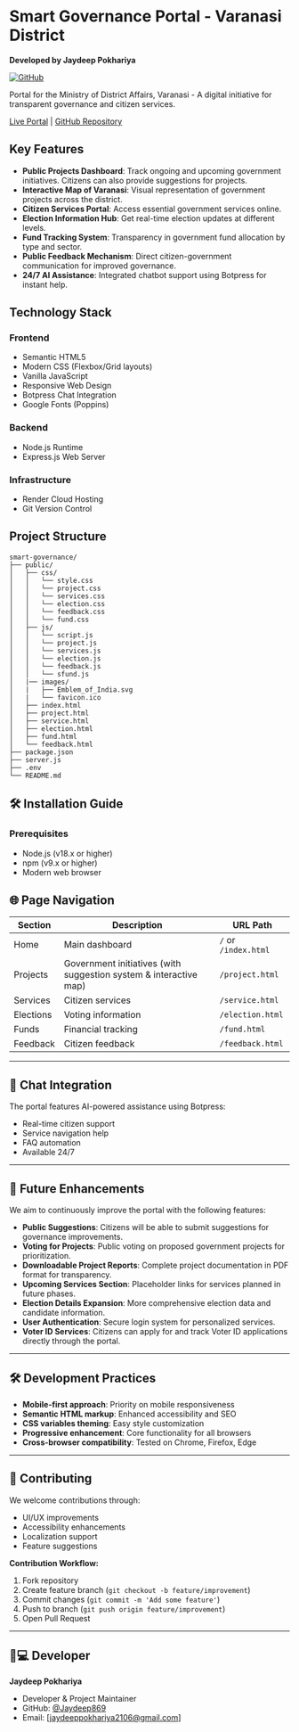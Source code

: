 # Smart Governance Portal - Varanasi District
**Developed by Jaydeep Pokhariya**  

[![GitHub](https://img.shields.io/badge/GitHub-Developer-%23121011.svg?logo=github)](https://github.com/Jaydeep869)

Portal for the Ministry of District Affairs, Varanasi - A digital initiative for transparent governance and citizen services.

[Live Portal](https://smart-governanace.onrender.com/) | [GitHub Repository](https://github.com/Jaydeep869/Smart-Governanace.git)

## Key Features

- **Public Projects Dashboard**: Track ongoing and upcoming government initiatives. Citizens can also provide suggestions for projects.
- **Interactive Map of Varanasi**: Visual representation of government projects across the district.
- **Citizen Services Portal**: Access essential government services online.
- **Election Information Hub**: Get real-time election updates at different levels.
- **Fund Tracking System**: Transparency in government fund allocation by type and sector.
- **Public Feedback Mechanism**: Direct citizen-government communication for improved governance.
- **24/7 AI Assistance**: Integrated chatbot support using Botpress for instant help.

## Technology Stack

### Frontend
- Semantic HTML5
- Modern CSS (Flexbox/Grid layouts)
- Vanilla JavaScript 
- Responsive Web Design
- Botpress Chat Integration
- Google Fonts (Poppins)

### Backend
- Node.js Runtime
- Express.js Web Server

### Infrastructure
- Render Cloud Hosting
- Git Version Control

## Project Structure

```plaintext
smart-governance/
├── public/
│   ├── css/
│   │   └── style.css
│   │   └── project.css
│   │   └── services.css
│   │   └── election.css
│   │   └── feedback.css
│   │   └── fund.css  
│   ├── js/
│   │   └── script.js
│   │   └── project.js
│   │   └── services.js
│   │   └── election.js
│   │   └── feedback.js
│   │   └── sfund.js
│   |── images/
│   |   ├── Emblem_of_India.svg
│   |   └── favicon.ico
│   ├── index.html
│   ├── project.html
│   ├── service.html
│   ├── election.html
│   ├── fund.html
│   └── feedback.html
├── package.json
├── server.js
├── .env
└── README.md
```

## 🛠️ Installation Guide

### Prerequisites
- Node.js (v18.x or higher)
- npm (v9.x or higher)
- Modern web browser



## 🌐 Page Navigation

| Section       | Description                      | URL Path          |
|---------------|----------------------------------|-------------------|
| Home          | Main dashboard                   | `/` or `/index.html` |
| Projects      | Government initiatives (with suggestion system & interactive map) | `/project.html`   |
| Services      | Citizen services                 | `/service.html`   |
| Elections     | Voting information               | `/election.html`  |
| Funds         | Financial tracking               | `/fund.html`      |
| Feedback      | Citizen feedback                 | `/feedback.html`  |

---

## 🤖 Chat Integration

The portal features AI-powered assistance using Botpress:
- Real-time citizen support
- Service navigation help
- FAQ automation
- Available 24/7

---

## 🚀 Future Enhancements

We aim to continuously improve the portal with the following features:
- **Public Suggestions**: Citizens will be able to submit suggestions for governance improvements.
- **Voting for Projects**: Public voting on proposed government projects for prioritization.
- **Downloadable Project Reports**: Complete project documentation in PDF format for transparency.
- **Upcoming Services Section**: Placeholder links for services planned in future phases.
- **Election Details Expansion**: More comprehensive election data and candidate information.
- **User Authentication**: Secure login system for personalized services.
- **Voter ID Services**: Citizens can apply for and track Voter ID applications directly through the portal.

---

## 🛠️ Development Practices

- **Mobile-first approach**: Priority on mobile responsiveness
- **Semantic HTML markup**: Enhanced accessibility and SEO
- **CSS variables theming**: Easy style customization
- **Progressive enhancement**: Core functionality for all browsers
- **Cross-browser compatibility**: Tested on Chrome, Firefox, Edge

---

## 🤝 Contributing

We welcome contributions through:
- UI/UX improvements
- Accessibility enhancements
- Localization support
- Feature suggestions

**Contribution Workflow:**
1. Fork repository
2. Create feature branch (`git checkout -b feature/improvement`)
3. Commit changes (`git commit -m 'Add some feature'`)
4. Push to branch (`git push origin feature/improvement`)
5. Open Pull Request

---

## 👨💻 Developer

**Jaydeep Pokhariya**  
- Developer & Project Maintainer  
- GitHub: [@Jaydeep869](https://github.com/Jaydeep869)  
- Email: [jaydeeppokhariya2106@gmail.com]


